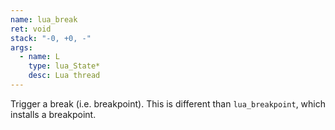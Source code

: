 ```yaml
---
name: lua_break
ret: void
stack: "-0, +0, -"
args:
  - name: L
    type: lua_State*
    desc: Lua thread
---
```


Trigger a break (i.e. breakpoint). This is different than `lua_breakpoint`, which installs a breakpoint.
